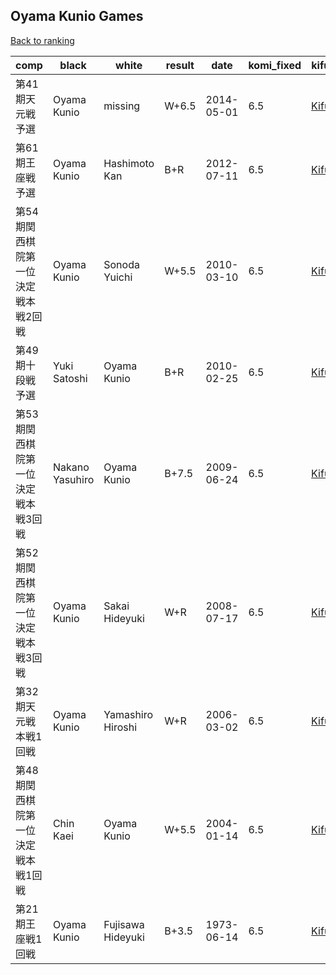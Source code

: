 ## Oyama Kunio Games

[Back to ranking](index.md)




| **comp** | **black** | **white** | **result** | **date** | **komi_fixed** | **kifu** | 
| --- | --- | --- | --- | --- | --- | --- |
| 第41期天元戦予選 | Oyama Kunio | missing | W+6.5 | 2014-05-01 | 6.5 | [Kifu](https://kifudepot.net/kifucontents.php?id=Sgsks17L%2BkUUleYbtQ%2FVow%3D%3D) | 
| 第61期王座戦予選 | Oyama Kunio | Hashimoto Kan | B+R | 2012-07-11 | 6.5 | [Kifu](https://kifudepot.net/kifucontents.php?id=cqn6lpmymFYGHALx5nvCsw%3D%3D) | 
| 第54期関西棋院第一位決定戦本戦2回戦 | Oyama Kunio | Sonoda Yuichi | W+5.5 | 2010-03-10 | 6.5 | [Kifu](https://kifudepot.net/kifucontents.php?id=H0CDFpv65ZnYbO%2B3HLU5tg%3D%3D) | 
| 第49期十段戦予選 | Yuki Satoshi | Oyama Kunio | B+R | 2010-02-25 | 6.5 | [Kifu](https://kifudepot.net/kifucontents.php?id=MsBWGZhoe7PVOJcK1OxQ1w%3D%3D) | 
| 第53期関西棋院第一位決定戦本戦3回戦 | Nakano Yasuhiro | Oyama Kunio | B+7.5 | 2009-06-24 | 6.5 | [Kifu](https://kifudepot.net/kifucontents.php?id=8S8kHf3lMurCpIvxmPZ8dA%3D%3D) | 
| 第52期関西棋院第一位決定戦本戦3回戦 | Oyama Kunio | Sakai Hideyuki | W+R | 2008-07-17 | 6.5 | [Kifu](https://kifudepot.net/kifucontents.php?id=fNICpJTMwdVIb9ua%2FtKGzw%3D%3D) | 
| 第32期天元戦本戦1回戦 | Oyama Kunio | Yamashiro Hiroshi | W+R | 2006-03-02 | 6.5 | [Kifu](https://kifudepot.net/kifucontents.php?id=VOVNn7gjT0iye1hhHpwEPQ%3D%3D) | 
| 第48期関西棋院第一位決定戦本戦1回戦 | Chin Kaei | Oyama Kunio | W+5.5 | 2004-01-14 | 6.5 | [Kifu](https://kifudepot.net/kifucontents.php?id=J0k31qoqQiz9kYRs81psig%3D%3D) | 
| 第21期王座戦1回戦 | Oyama Kunio | Fujisawa Hideyuki | B+3.5 | 1973-06-14 | 6.5 | [Kifu](https://kifudepot.net/kifucontents.php?id=FE5Hl5mTt7Vm%2FurLA0cUuQ%3D%3D) |





